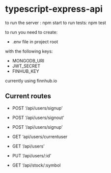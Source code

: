 # typescript-express-api

to run the server : npm start
to run tests: npm test

to run you need to create:

- .env file in project root

with the following keys:

- MONGODB_URI
- JWT_SECRET
- FINHUB_KEY

currently using finnhub.io

## Current routes

- POST ‘/api/users/signup’
- POST ‘/api/users/signout’
- POST ‘/api/users/signup’
- GET ‘api/users/currentuser

- GET ‘/api/users’

- PUT ‘/api/users/:id’
- GET ‘/api/stock/:symbol
